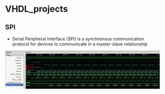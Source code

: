# VHDL_projects
## SPI
- Serial Peripheral Interface (SPI) is a synchronous communication protocol for devices to communicate in a master-slave relationship

![seq_det](https://github.com/SaiEshwarReddyYellu/VHDL_projects/blob/main/SPI_Protocol/simulated_waveform.JPG)
